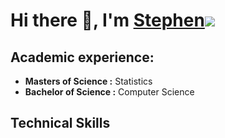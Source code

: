 # Hi there 👋, I'm [Stephen](https://github.com/Stephen-Data-Engineer-Public/Stephen-Data-Engineer-Public)![](https://via.placeholder.com/15/008000/000000?text=+) 
## Academic experience:
- **Masters of Science :** Statistics
- **Bachelor of Science :** Computer Science
## Technical Skills

<!--
**Stephen-Data-Engineer-Public/Stephen-Data-Engineer-Public** is a ✨ _special_ ✨ repository because its `README.md` (this file) appears on your GitHub profile.

Here are some ideas to get you started:

- 🔭 I’m currently working on ...
- 🌱 I’m currently learning ...
- 👯 I’m looking to collaborate on ...
- 🤔 I’m looking for help with ...
- 💬 Ask me about ...
- 📫 How to reach me: ...
- 😄 Pronouns: ...
- ⚡ Fun fact: ...
-->
